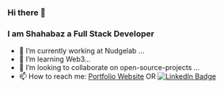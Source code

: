 ### Hi there 👋
### I am Shahabaz a Full Stack Developer

- 🔭 I’m currently working at Nudgelab ...
- 🌱 I’m learning Web3...
- 👯 I’m looking to collaborate on open-source-projects ...
- 📫 How to reach me:
<a href="https://shahabaz.main">Portfolio Website</a> OR
[![LinkedIn Badge](https://img.shields.io/badge/LinkedIn-Profile-informational?style=flat&logo=linkedin&logoColor=white&color=0D76A8)](https://www.linkedin.com/in/shahabaz-kc-4ab5a5195/)
